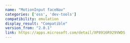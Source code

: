 ```yaml
---
name: "MotionInput faceNav"
categories: ['oss', 'dev-tools']
compatibility: emulation
display_result: "Compatible"
version_from: "2.0.1"
link: https://apps.microsoft.com/detail/XP8916R929VWDS
---
```

